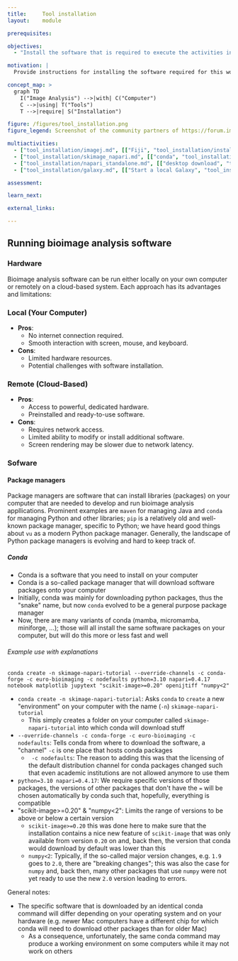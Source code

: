 ```yaml
---
title:     Tool installation
layout:    module

prerequisites:

objectives:
  - "Install the software that is required to execute the activities in this training material"

motivation: |
  Provide instructions for installing the software required for this workshop. Please follow the instructions given by your trainer regarding which software you will need!

concept_map: >
  graph TD
    I("Image Analysis") -->|with| C("Computer")
    C -->|using| T("Tools")
    T -->|require| S("Installation")

figure: /figures/tool_installation.png
figure_legend: Screenshot of the community partners of https://forum.image.sc, containing many very useful bioimage analysis tools.

multiactivities:
  - ["tool_installation/imagej.md", [["Fiji", "tool_installation/install_fiji.md"], ["IntelliJ", "tool_installation/install_intellij.md"] ]]
  - ["tool_installation/skimage_napari.md", [["conda", "tool_installation/install_skimage_napari_conda.md"], ["BAND", "tool_installation/install_skimage_napari_BAND.md"] ]]
  - ["tool_installation/napari_standalone.md", [["desktop download", "tool_installation/install_napari_standalone.md"]]]
  - ["tool_installation/galaxy.md", [["Start a local Galaxy", "tool_installation/install_galaxy_local.md"],["Using Galaxy EU", "tool_installation/install_galaxy_eu.md"]]]

assessment:

learn_next:

external_links:

---
```


## Running bioimage analysis software

### Hardware

Bioimage analysis software can be run either locally on your own computer or remotely on a cloud-based system. Each approach has its advantages and limitations:

### Local (Your Computer)

- **Pros**:
  - No internet connection required.
  - Smooth interaction with screen, mouse, and keyboard.
- **Cons**:
  - Limited hardware resources.
  - Potential challenges with software installation.

### Remote (Cloud-Based)

- **Pros**:
  - Access to powerful, dedicated hardware.
  - Preinstalled and ready-to-use software.
- **Cons**:
  - Requires network access.
  - Limited ability to modify or install additional software.
  - Screen rendering may be slower due to network latency.
 
### Sofware

#### Package managers

Package managers are software that can install libraries (packages) on your computer that are needed to develop and run bioimage analysis appllications. Prominent examples are `maven` for managing Java and `conda` for managing Python and other libraries; `pip` is a relatively old and well-known package manager, specific to Python; we have heard good things about `vu` as a modern Python package manager. Generally, the landscape of Python package managers is evolving and hard to keep track of.

##### Conda

- Conda is a software that you need to install on your computer
- Conda is a so-called package manager that will download software packages onto your computer
- Initially, conda was mainly for downloading python packages, thus the "snake" name, but now `conda` evolved to be a general purpose package manager
- Now, there are  many variants of conda (mamba, micromamba, miniforge, ...); those will all install the same software packages on your computer, but will do this more or less fast and well

###### Example use with explanations

`conda create -n skimage-napari-tutorial --override-channels -c conda-forge -c euro-bioimaging -c nodefaults python=3.10 napari=0.4.17 notebook matplotlib jupytext "scikit-image>=0.20" openijtiff "numpy<2"`

- `conda create -n skimage-napari-tutorial`: Asks `conda` to `create` a new "environment" on your computer with the name (`-n`) `skimage-napari-tutorial`
  - This simply creates a folder on your computer called `skimage-napari-tutorial` into which conda will download stuff
- `--override-channels -c conda-forge -c euro-bioimaging -c nodefaults`: Tells conda from where to download the software, a "channel" `-c` is one place that hosts conda packages
  - ` -c nodefaults`: The reason to adding this was that the licensing of the default distribution channel for conda packages changed such that even academic institutions are not allowed anymore to use them
- `python=3.10 napari=0.4.17`: We require specific versions of those packages, the versions of other packages that don't have the `=` will be chosen automatically by conda such that, hopefully, everything is compatible 
- "scikit-image>=0.20" & "numpy<2": Limits the range of versions to be above or below a certain version
  - `scikit-image>=0.20` this was done here to make sure that the installation contains a nice new feature of `scikit-image` that was only available from version `0.20` on and, back then, the version that conda would download by default was lower than this
  - `numpy<2`: Typically, if the so-called major version changes, e.g. `1.9` goes to `2.0`, there are "breaking changes"; this was also the case for `numpy` and, back then, many other packages that use `numpy` were not yet ready to use the new `2.0` version leading to errors.

General notes:

- The specific software that is downloaded by an identical conda command will differ depending on your operating system and on your hardware (e.g. newer Mac computers have a different chip for which conda will need to download other packages than for older Mac)
  - As a consequence, unfortunately, the same conda command may produce a working environment on some computers while it may not work on others